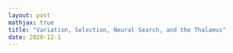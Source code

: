 ```yaml
---
layout: post
mathjax: true
title: "Variation, Selection, Neural Search, and the Thalamus"
date: 2020-12-1
---
```

